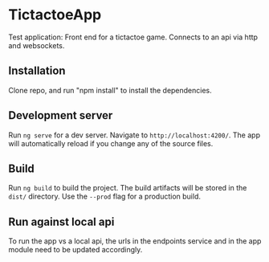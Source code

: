 # TictactoeApp

Test application: Front end for a tictactoe game. Connects to an api via 
http and websockets.

## Installation

Clone repo, and run "npm install" to install the dependencies.

## Development server

Run `ng serve` for a dev server. Navigate to `http://localhost:4200/`. The app will automatically reload if you change any of the source files.

## Build

Run `ng build` to build the project. The build artifacts will be stored in the `dist/` directory. Use the `--prod` flag for a production build.

## Run against local api

To run the app vs a local api, the urls in the endpoints service and in the app module need to be updated accordingly.
